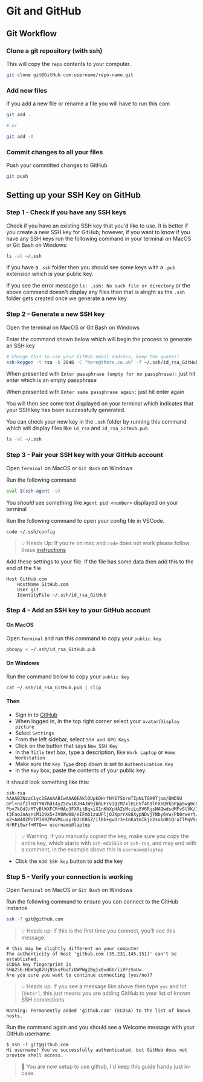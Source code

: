 # Git and GitHub

## Git Workflow

### Clone a git repository (with ssh)

This will copy the `repo` contents to your computer.

```sh
git clone git@GitHub.com:username/repo-name.git
```

### Add new files

If you add a new file or rename a file you will have to run this com

```sh
git add .

# or 

git add -A
```

### Commit changes to all your files

Push your committed changes to GitHub

```sh
git push
```

## Setting up your SSH Key on GitHub

### Step 1 - Check if you have any SSH keys

Check if you have an existing SSH key that you'd like to use. It is better if you create a new SSH key for GitHub; however, if you want to know if you have any SSH keys run the following command in your terminal on MacOS or Git Bash on Windows:

```sh
ls -al ~/.ssh
```

If you have a `.ssh` folder then you should see some keys with a `.pub` extension which is your public key.

If you see the error message `ls: .ssh: No such file or directory` or the above command doesn't display any files then that is alright as the `.ssh` folder gets created once we generate a new key

### Step 2 - Generate a new SSH key

Open the terminal on MacOS or Git Bash on Windows

Enter the command shown below which will begin the process to generate an SSH key

```sh
# Change this to use your GitHub email address, keep the quotes!
ssh-keygen -t rsa -b 2048 -C "here@there.co.uk" -f ~/.ssh/id_rsa_GitHub
```

When presented with `Enter passphrase (empty for no passphrase):` just hit enter which is an empty passphrase

When presented with `Enter same passphrase again:` just hit enter again

You will then see some text displayed on your terminal which indicates that your SSH key has been successfully generated.

You can check your new key in the `.ssh` folder by running this command which will display files like `id_rsa` and `id_rsa_GitHub.pub`

```sh
ls -al ~/.ssh
```

### Step 3 - Pair your SSH key with your GitHub account

Open `Terminal` on MacOS or `Git Bash` on Windows

Run the following command

```sh
eval $(ssh-agent -s)
```

You *should* see something like `Agent pid <number>` displayed on your terminal

Run the following command to open your config file in VSCode.

```sh
code ~/.ssh/config
```

> :bulb: Heads Up:  If you're on mac and `code` does not work please follow these [instructions](https://code.visualstudio.com/docs/setup/mac#_launching-from-the-command-line "Running Visual Studio Code on macOS")

Add these settings to your file. If the file has some data then add this to the end of the file

```text
Host GitHub.com
    HostName GitHub.com
    User git
    IdentityFile ~/.ssh/id_rsa_GitHub
```

### Step 4 - Add an SSH key to your GitHub account

#### On MacOS

Open `Terminal` and run this command to copy your `public key`

```sh
pbcopy < ~/.ssh/id_rsa_GitHub.pub
```

#### On Windows

Run the command below to copy your `public key`

```sh
cat ~/.ssh/id_rsa_GitHub.pub | clip
```

#### Then

- Sign in to [GitHub](https://GitHub.com/login)
- When logged in, In the top right corner select your `avatar`/`display picture`
- Select `Settings`
- From the left sidebar, select `SSH and GPG Keys`
- Click on the button that says `New SSH Key`
- In the `Title` text box, type a description, like `Work Laptop` or `Home Workstation`
- Make sure the `Key Type` drop down is set to `Authentication Key`
- In the `Key` box, paste the contents of your public key.

It should look something like this:

```text
ssh-rsa AAAAB3NzaC1yc2EAAAABIwAAAQEAklOUpkDHrfHY17SbrmTIpNLTGK9Tjom/BWDSU
GPl+nafzlHDTYW7hdI4yZ5ew18JH4JW9jbhUFrviQzM7xlELEVf4h9lFX5QVkbPppSwg0cda3
Pbv7kOdJ/MTyBlWXFCR+HAo3FXRitBqxiX1nKhXpHAZsMciLq8V6RjsNAQwdsdMFvSlVK/7XA
t3FaoJoAsncM1Q9x5+3V0Ww68/eIFmb1zuUFljQJKprrX88XypNDvjYNby6vw/Pb0rwert/En
mZ+AW4OZPnTPI89ZPmVMLuayrD2cE86Z/il8b+gw3r3+1nKatmIkjn2so1d01QraTlMqVSsbx
NrRFi9wrf+M7Q== username@laptop
```

> :bulb: Warning: If you manually copied the key, make sure you copy the entire key, which starts with `ssh-ed25519` or `ssh-rsa`, and may end with a comment, in the example above this is `username@laptop`

- Click the `Add SSH key` button to add the key

### Step 5 - Verify your connection is working

Open `Terminal` on MacOS or `Git Bash` on Windows

Run the following command to ensure you can connect to the GitHub instance

```sh
ssh -T git@github.com
```

> :bulb: Heads up: If this is the first time you connect, you'll see this message.

```text
# this may be slightly different on your computer
The authenticity of host 'github.com (35.231.145.151)' can't be established.
ECDSA key fingerprint is SHA256:HbW3g8zUjNSksFbqTiUWPWg2Bq1x8xdGUrliXFzSnUw.
Are you sure you want to continue connecting (yes/no)?
```

> :bulb: Heads up: If you see a message like above then type `yes` and hit `[Enter]`, this just means you are adding GitHub to your list of known SSH connections

```text
Warning: Permanently added 'github.com' (ECDSA) to the list of known hosts.
```

Run the command again and you should see a Welcome message with your GitHub username

```text
$ ssh -T git@github.com
Hi username! You've successfully authenticated, but GitHub does not provide shell access.
```
> 🎊 You are now setup to use github, I'd keep this guide handy just in-case.
